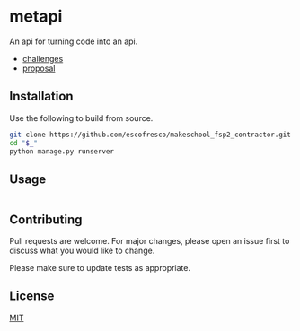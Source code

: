 # metapi

An api for turning code into an api.


* [challenges](https://github.com/escofresco/makeschool_fsp2_contractor/blob/master/challenges.md)
* [proposal](https://github.com/escofresco/makeschool_fsp2_contractor/blob/master/proposal.md)


## Installation

Use the following to build from source.

```bash
git clone https://github.com/escofresco/makeschool_fsp2_contractor.git
cd "$_"
python manage.py runserver
```

## Usage

```cURL

```

## Contributing
Pull requests are welcome. For major changes, please open an issue first to discuss what you would like to change.

Please make sure to update tests as appropriate.

## License
[MIT](https://choosealicense.com/licenses/mit/)
